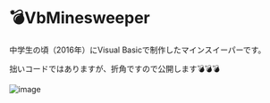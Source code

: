 # 💣VbMinesweeper
中学生の頃（2016年）にVisual Basicで制作したマインスイーパーです。

拙いコードではありますが、折角ですので公開します💣💣💣

![image](https://github.com/RyushiAok/VbMinesweeper/assets/55625375/e8503db1-e3a2-4c93-a03d-5ea5015aea27)
